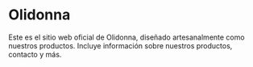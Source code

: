 # Olidonna

Este es el sitio web oficial de Olidonna, diseñado artesanalmente como nuestros productos. Incluye información sobre nuestros productos, contacto y más.
